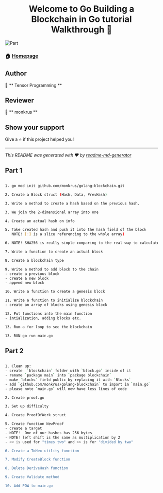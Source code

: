<h1 align="center">Welcome to Go Building a Blockchain in Go tutorial Walkthrough 👋</h1>

<p>

  <img alt="Part" src="https://img.shields.io/badge/version-01-blue.svg?cacheSeconds=2592000" />

</p>

### 🏠 [Homepage](https://www.youtube.com/watch?v=mYlHT9bB6OE&t=759s)

## Author
👤 ** Tensor Programming **

## Reviewer
👤 ** monkrus **

## Show your support

Give a ⭐️ if this project helped you!
***
_This README was generated with ❤️ by [readme-md-generator](https://github.com/kefranabg/readme-md-generator)_


## Part 1
```sh

1. go mod init github.com/monkrus/golang-blockchain.git 

2. Create a Block struct (Hash, Data, PrevHash)

3. Write a method to create a hash based on the previous hash.

3. We join the 2-dimensional array into one

4. Create an actual hash on info

5. Take created hash and push it into the hash field of the block
   NOTE! [:] is a slice referencing to the whole array)

6. NOTE! SHA256 is really simple comparing to the real way to calculate a hash in the blockchain 

7. Write a function to create an actual block

8. Create a blockchain type

9. Write a method to add block to the chain
- create a previous block
- create a new block
- append new block

10. Write a function to create a genesis block

11. Write a function to initialize blockchain 
- create an array of blocks using genesis block

12. Put functions into the main function
- intialization, adding blocks etc.

13. Run a for loop to see the blockchain

13. RUN go run main.go

```
## Part 2
```sh

1. Clean up: 
- create  `blockchain` folder with `block.go` inside of it
- rename `package main` into `package blockchain`
- make `blocks` field public by replacing it with `Blocks`
- add `github.com/monkrus/golang-blockchain` to import in `main.go`
- please note `main.go` will now have less lines of code

2. Create proof.go

3. Set up difficulty

4. Create ProofOfWork struct

5. Create function NewProof
- create a target 
- NOTE!  One of our hashes has 256 bytes 
- NOTE! left shift is the same as multiplication by 2
- << is used for "times two" and >> is for "divided by two"

6. Create a ToHex utility function

7. Modify CreateBlock function

8. Delete DeriveHash function

9. Create Validate method

10. Add POW to main.go
```

